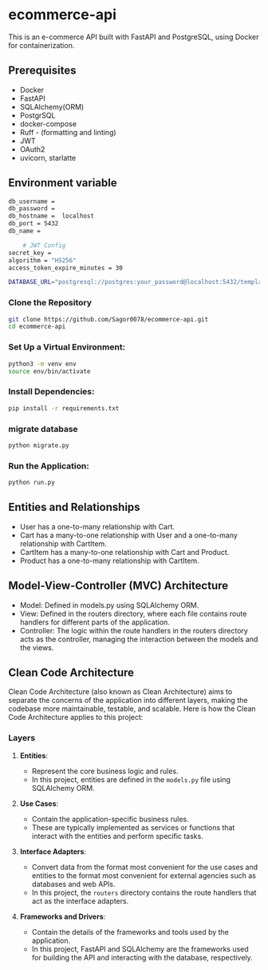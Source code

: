 # ecommerce-api

This is an e-commerce API built with FastAPI and PostgreSQL, using Docker for containerization.

## Prerequisites

- Docker
- FastAPI
- SQLAlchemy(ORM)
- PostgrSQL
- docker-compose
- Ruff - (formatting and linting)
- JWT
- OAuth2
- uvicorn, starlatte 
<!-- - Docker Compose -->

## Environment variable
```sh
db_username =  
db_password =  
db_hostname =  localhost
db_port = 5432
db_name = 

    # JWT Config
secret_key = 
algorithm = "HS256" 
access_token_expire_minutes = 30

DATABASE_URL="postgresql://postgres:your_password@localhost:5432/template1"

```

### Clone the Repository

```sh
git clone https://github.com/Sagor0078/ecommerce-api.git
cd ecommerce-api
```

### Set Up a Virtual Environment:

```sh
python3 -m venv env
source env/bin/activate
```
### Install Dependencies:

```sh
pip install -r requirements.txt
```

### migrate database

```sh
python migrate.py
```

### Run the Application:

```sh
python run.py
```




## Entities and Relationships

- User has a one-to-many relationship with Cart.
- Cart has a many-to-one relationship with User and a one-to-many relationship with CartItem.
- CartItem has a many-to-one relationship with Cart and Product.
- Product has a one-to-many relationship with CartItem.


## Model-View-Controller (MVC) Architecture
- Model: Defined in models.py using SQLAlchemy ORM.
- View: Defined in the routers directory, where each file contains route handlers for different parts of the application.
- Controller: The logic within the route handlers in the routers directory acts as the controller, managing the interaction between the models and the views.


## Clean Code Architecture

Clean Code Architecture (also known as Clean Architecture) aims to separate the concerns of the application into different layers, making the codebase more maintainable, testable, and scalable. Here is how the Clean Code Architecture applies to this project:

### Layers

1. **Entities**:
   - Represent the core business logic and rules.
   - In this project, entities are defined in the `models.py` file using SQLAlchemy ORM.

2. **Use Cases**:
   - Contain the application-specific business rules.
   - These are typically implemented as services or functions that interact with the entities and perform specific tasks.

3. **Interface Adapters**:
   - Convert data from the format most convenient for the use cases and entities to the format most convenient for external agencies such as databases and web APIs.
   - In this project, the `routers` directory contains the route handlers that act as the interface adapters.

4. **Frameworks and Drivers**:
   - Contain the details of the frameworks and tools used by the application.
   - In this project, FastAPI and SQLAlchemy are the frameworks used for building the API and interacting with the database, respectively.



